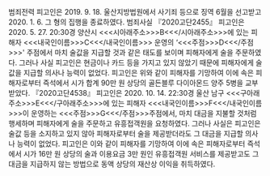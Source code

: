 범죄전력
피고인은 2019. 9. 18. 울산지방법원에서 사기죄 등으로 징역 6월을 선고받고 2020. 1. 6. 그 형의 집행을 종료하였다.
범죄사실
『2020고단2455』
피고인은 2020. 5. 27. 20:30경 양산시 <<<시아래주소>>>B<<</시아래주소>>>에 있는 피해자 <<<내국인이름>>>C<<</내국인이름>>> 운영의 ‘<<<주점>>>D<<</주점>>>' 주점에서 마치 술값을 지급할 것과 같은 태도를 보이며 피해자에게 술을 주문하였다.
그러나 사실 피고인은 현금이나 카드 등을 가지고 있지 않았기 때문에 피해자에게 술값을 지급할 의사나 능력이 없었다.
피고인은 위와 같이 피해자를 기망하여 이에 속은 피해자로부터 즉석에서 시가 합계 90만 원 상당의 골든블루 다이아몬드 양주 5병을 교부받았다.
『2020고단4538』
피고인은 2020. 10. 14. 22:30경 울산 남구 <<<구아래주소>>>E<<</구아래주소>>>에 있는 피해자 <<<내국인이름>>>F<<</내국인이름>>>이 운영하는 <<<주점>>>G<<</주점>>>주점에서, 마치 대금을 지불할 것처럼 행세하며 피해자에게 술을 주문하고 유흥접객원을 요청하였다.
그러나 사실은 피고인은 술값 등을 소지하고 있지 않아 피해자로부터 술을 제공받더라도 그 대금을 지급할 의사나 능력이 없었다.
피고인은 이와 같이 피해자를 기망하여 이에 속은 피해자로부터 즉석에서 시가 16만 원 상당의 술과 이용요금 3만 원인 유흥접객원 서비스를 제공받고도 그 대금을 지급하지 않는 방법으로 동액 상당의 재산상 이익을 취득하였다.